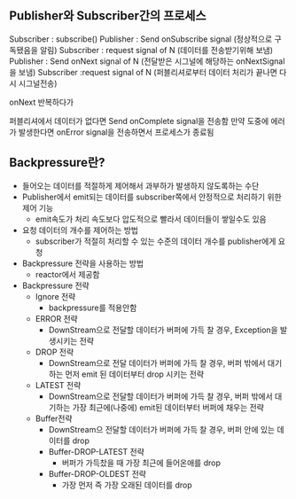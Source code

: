 ## Publisher와 Subscriber간의 프로세스
Subscriber : subscribe()
Publisher : Send onSubscribe signal (정상적으로 구독됐음을 알림)
Subscriber : request signal of N (데이터를 전송받기위해 보냄)
Publisher : Send onNext signal of N (전달받은 시그널에 해당하는 onNextSignal을 보냄)
Subscriber :request signal of N (퍼블리셔로부터 데이터 처리가 끝나면 다시 시그널전송)

onNext 반복하다가

퍼블리셔에서 데이터가 없다면 Send onComplete signal을 전송함
만약 도중에 에러가 발생한다면 onError signal을 전송하면서 프로세스가 종료됨

## Backpressure란?
- 들어오는 데이터를 적절하게 제어해서 과부하가 발생하지 않도록하는 수단
- Publisher에서 emit되는 데이터를 subscriber쪽에서 안정적으로 처리하기 위한 제어 기능
  - emit속도가 처리 속도보다 압도적으로 빨라서 데이터들이 쌓일수도 있음
- 요청 데이터의 개수를 제어하는 방법
  - subscriber가 적절히 처리할 수 있는 수준의 데이터 개수를 publisher에게 요청
- Backpressure 전략을 사용하는 방법
  - reactor에서 제공함
- Backpressure 전략
  - Ignore 전략
    - backpressure를 적용안함
  - ERROR 전략
    - DownStream으로 전달할 데이터가 버퍼에 가득 찰 경우, Exception을 발생시키는 전략
  - DROP 전략
    - DownStream으로 전달 데이터가 버퍼에 가득 찰 경우, 버퍼 밖에서 대기하는 먼저 emit 된 데이터부터 drop 시키는 전략
  - LATEST 전략
    - DownStream으로 전달할 데이터가 버퍼에 가득 찰 경우, 버퍼 밖에서 대기하는 가장 최근에(나중에) emit된 데이터부터 버퍼에 채우는 전략
  - Buffer전략
    - DownStream으 전달할 데이터가 버퍼에 가득 찰 경우, 버퍼 안에 있는 데이터를 drop
    - Buffer-DROP-LATEST 전략
      - 버퍼가 가득찼을 때 가장 최근에 들어온애를 drop
    - Buffer-DROP-OLDEST 전략
      - 가장 먼저 즉 가장 오래된 데이터를 drop